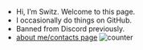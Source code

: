 - Hi, I’m Switz. Welcome to this page.
- I occasionally do things on GitHub.
- Banned from Discord previously.
- [about me/contacts page](https://realswitzer.github.io/about)
![counter](https://count.getloli.com/get/@Realswitzer?theme=moebooru)
<!-- should i mention how im trying to distance myself from my past? probably not. anyways while youre reading this, shoutout to inertia. -->
